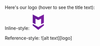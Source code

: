 Here's our logo (hover to see the title text):

Inline-style: 
![alt text](https://github.com/adam-p/markdown-here/raw/master/src/common/images/icon48.png "Logo Title Text 1")

Reference-style: 
![alt text][logo]

[ts]: https://github.com/adam-p/markdown-here/raw/master/src/common/images/icon48.png "Logo Title Text 2"